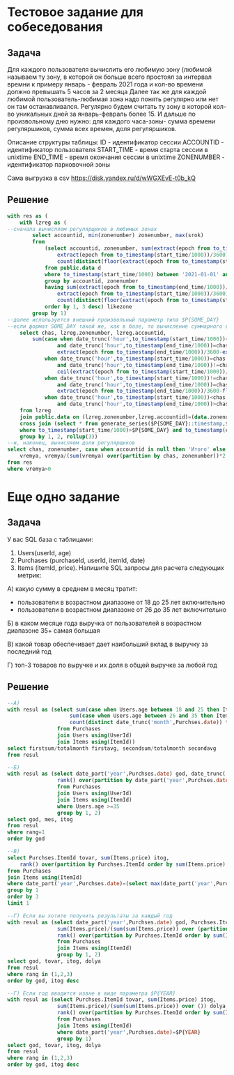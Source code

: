 # Тестовое задание для собеседования
## Задача
Для каждого пользователя вычислить его любимую зону (любимой называем ту зону, в которой он больше всего простоял за интервал времни к примеру январь - февраль 2021 года и кол-во времени должно превышать 5 часов за 2 месяца
Далее так же для каждой любимой пользователь-любимая зона надо понять регулярно или нет он там останавливался. Регулярно будем считать ту зону в которой кол-во уникальных дней за январь-февраль более 15.
И дальше по произвольному дню нужно:
для каждого часа-зоны- сумма времени регуляршиков, сумма всех времен, доля регуляршиков.

Описание структуры таблицы:
ID - идентификатор сессии
ACCOUNTID - идентификатор пользователя
START_TIME - время старта сессии в unixtime
END_TIME - время окончания сессии в unixtime
ZONENUMBER - идентификатор парковочной зоны

Сама выгрузка в csv https://disk.yandex.ru/d/wWGXEvE-t0b_kQ

## Решение
```SQL
with res as (
	with lzreg as (
--сначала вычисляем регулярщиков в любимых зонах
		select accountid, min(zonenumber) zonenumber, max(srok) 
		from 
			(select accountid, zonenumber, sum(extract(epoch from to_timestamp(end_time/1000))/3600-
				extract(epoch from to_timestamp(start_time/1000))/3600) as srok,
				count(distinct(floor(extract(epoch from to_timestamp(start_time/1000))/(3600*24)))) as days 
			from public.data d 
			where to_timestamp(start_time/1000) between '2021-01-01' and '2022-03-01'
			group by accountid, zonenumber
			having sum(extract(epoch from to_timestamp(end_time/1000))/3600-
				extract(epoch from to_timestamp(start_time/1000))/3600)>5 and
				count(distinct(floor(extract(epoch from to_timestamp(start_time/1000))/(3600*24))))>15 
			order by 1, 3 desc) likezone 
		group by 1)
--далее используется внешний произвольный параметр типа $P{SOME_DAY}
--если формат SOME_DAY такой же, как в базе, то вычисление суммарного времени регулярщиков по часу-зоне будет выглядеть так
	select chas, lzreg.zonenumber, lzreg.accountid,
		sum(case when date_trunc('hour',to_timestamp(start_time/1000))=chas
				and date_trunc('hour',to_timestamp(end_time/1000))=chas then 
				extract(epoch from to_timestamp(end_time/1000))/3600-extract(epoch from to_timestamp(start_time/1000))/3600
			when date_trunc('hour',to_timestamp(start_time/1000))=chas
				and date_trunc('hour',to_timestamp(end_time/1000))!=chas then 
				ceil(extract(epoch from to_timestamp(start_time/1000))/3600)-extract(epoch from to_timestamp(start_time/1000))/3600
			when date_trunc('hour',to_timestamp(start_time/1000))!=chas
				and date_trunc('hour',to_timestamp(end_time/1000))=chas then 
				extract(epoch from to_timestamp(end_time/1000))/3600-floor(extract(epoch from to_timestamp(start_time/1000))/3600)
			when date_trunc('hour',to_timestamp(start_time/1000))<chas
				and date_trunc('hour',to_timestamp(end_time/1000))>chas then 1 else 0 end) vremya
	from lzreg 
	join public.data on (lzreg.zonenumber,lzreg.accountid)=(data.zonenumber,data.accountid)
	cross join (select * from generate_series($P{SOME_DAY}::timestamp,$P{SOME_DAY}::timestamp+'1 day'::interval,'1 hour'::interval) chas) chasy
	where to_timestamp(start_time/1000)>$P{SOME_DAY} and to_timestamp(end_time/1000)<$P{SOME_DAY}::timestamp+'1 day'::interval
	group by 1, 2, rollup(3))
--и, наконец, вычисляем доли регулярщиков
select chas, zonenumber, case when accountid is null then 'Итого' else accountid::text end accountid,
	vremya, vremya/(sum(vremya) over(partition by chas, zonenumber))*2 dolya
from res 
where vremya>0
```

# Еще одно задание
## Задача
У вас SQL база с таблицами:
1) Users(userId, age)
2) Purchases (purchaseId, userId, itemId, date)
3) Items (itemId, price).
Напишите SQL запросы для расчета следующих метрик:

А) какую сумму в среднем в месяц тратит:
- пользователи в возрастном диапазоне от 18 до 25 лет включительно
- пользователи в возрастном диапазоне от 26 до 35 лет включительно

Б) в каком месяце года выручка от пользователей в возрастном диапазоне 35+ самая большая

В) какой товар обеспечивает дает наибольший вклад в выручку за последний год

Г) топ-3 товаров по выручке и их доля в общей выручке за любой год

## Решение
```SQL
--A)
with resul as (select sum(case when Users.age between 18 and 25 then Items.price else 0 end) firstsum,
					sum(case when Users.age between 26 and 35 then Items.price else 0 end) secondsum,
					count(distinct date_trunc('month',Purchses.date)) totalmonth
				from Purchases
				join Users using(UserId)
				join Items using(ItemId))
select firstsum/totalmonth firstavg, secondsum/totalmonth secondavg 
from resul

--Б)
with resul as (select date_part('year',Purchses.date) god, date_trunc('month',Purchses.date) mes, sum(Items.price) itog,
				rank() over(partition by date_part('year',Purchses.date) order by sum(Items.price) desc) rang
				from Purchases
				join Users using(UserId)
				join Items using(ItemId)
				where Users.age >=35
				group by 1, 2)
select god, mes, itog 
from resul 
where rang=1 
order by god

--В)
select Purchses.ItemId tovar, sum(Items.price) itog,
	rank() over(partition by Purchses.ItemId order by sum(Items.price) desc) rang
from Purchases
join Items using(ItemId)
where date_part('year',Purchses.date)=(select max(date_part('year',Purchses.date)) from Purchases)
group by 1 
order by 3 
limit 1

--Г) Если вы хотите получить результаты за каждый год
with resul as (select date_part('year',Purchses.date) god, Purchses.ItemId tovar, sum(Items.price) itog,
				sum(Items.price)/(sum(sum(Items.price)) over (partition by date_part('year',Purchses.date))) dolya,
				rank() over(partition by Purchses.ItemId order by sum(Items.price) desc) rang
				from Purchases
				join Items using(ItemId)
				group by 1, 2) 
select god, tovar, itog, dolya
from resul
where rang in (1,2,3)
order by god, itog desc

--Г) Если год вводится извне в виде параметра $P{YEAR}
with resul as (select Purchses.ItemId tovar, sum(Items.price) itog,
				sum(Items.price)/(sum(sum(Items.price)) over ()) dolya,
				rank() over(partition by Purchses.ItemId order by sum(Items.price) desc) rang
				from Purchases
				join Items using(ItemId)
				where date_part('year',Purchses.date)=$P{YEAR}
				group by 1) 
select god, tovar, itog, dolya
from resul
where rang in (1,2,3)
order by god, itog desc
```